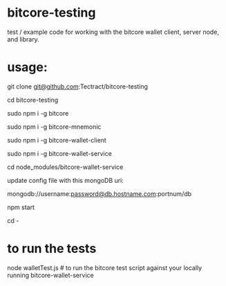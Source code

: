# bitcore-testing

test / example code for working with the bitcore wallet client, server node, and library. 

# usage:

git clone git@github.com:Tectract/bitcore-testing

cd bitcore-testing

sudo npm i -g bitcore

sudo npm i -g bitcore-mnemonic

sudo npm i -g bitcore-wallet-client

sudo npm i -g bitcore-wallet-service

cd node_modules/bitcore-wallet-service

update config file with this mongoDB uri: 

mongodb://username:password@db.hostname.com:portnum/db

npm start

cd -

# to run the tests

node walletTest.js   # to run the bitcore test script against your locally running bitcore-wallet-service






    




